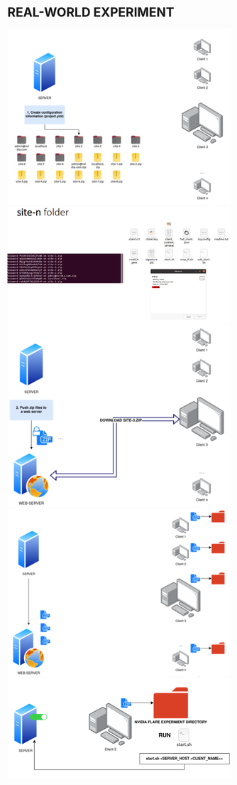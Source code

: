 # REAL-WORLD EXPERIMENT

<p align="center">
  <img src="https://github.com/ajulyav/NVIDIA_FLARE/blob/main/Remote_Run_Concept_Flare2.0/imgs/1.png" width="550">
  <img src="https://github.com/ajulyav/NVIDIA_FLARE/blob/main/Remote_Run_Concept_Flare2.0/imgs/2.png" width="550">
  <img src="https://github.com/ajulyav/NVIDIA_FLARE/blob/main/Remote_Run_Concept_Flare2.0/imgs/3.png" width="550">
  <img src="https://github.com/ajulyav/NVIDIA_FLARE/blob/main/Remote_Run_Concept_Flare2.0/imgs/4.png" width="550">
  <img src="https://github.com/ajulyav/NVIDIA_FLARE/blob/main/Remote_Run_Concept_Flare2.0/imgs/5.png" width="550">
</p>
